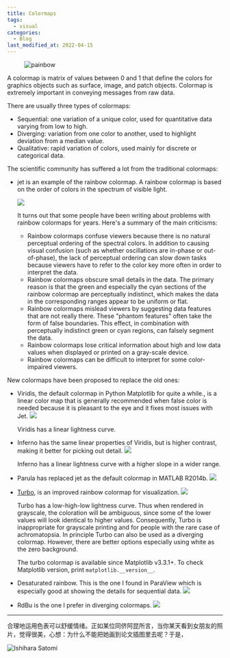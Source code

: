 ```yaml
---
title: Colormaps
tags:
  - visual
categories:
  - Blog
last_modified_at: 2022-04-15
---
```


<figure>
    <img src="https://imgs.xkcd.com/comics/painbow_award.png"
         alt="painbow">
</figure>

A colormap is matrix of values between 0 and 1 that define the colors for graphics objects such as surface, image, and patch objects.
Colormap is extremely important in conveying messages from raw data.

There are usually three types of colormaps:

* Sequential: one variation of a unique color, used for quantitative data varying from low to high.
* Diverging: variation from one color to another, used to highlight deviation from a median value.
* Qualitative: rapid variation of colors, used mainly for discrete or categorical data.

The scientific community has suffered a lot from the traditional colormaps:

* jet is an example of the rainbow colormap. A rainbow colormap is based on the order of colors in the spectrum of visible light.

  ![](https://1.bp.blogspot.com/-sPUhv6GioHA/XVWYnfT5VcI/AAAAAAAAEcU/QI-YZsI3h7sWeAhCAMc47HvZ3_mXOXm3gCLcBGAs/s1600/image6.png)

  It turns out that some people have been writing about problems with rainbow colormaps for years. Here's a summary of the main criticisms:

  * Rainbow colormaps confuse viewers because there is no natural perceptual ordering of the spectral colors. In addition to causing visual confusion (such as whether oscillations are in-phase or out-of-phase), the lack of perceptual ordering can slow down tasks because viewers have to refer to the color key more often in order to interpret the data.
  * Rainbow colormaps obscure small details in the data. The primary reason is that the green and especially the cyan sections of the rainbow colormap are perceptually indistinct, which makes the data in the corresponding ranges appear to be uniform or flat.
  * Rainbow colormaps mislead viewers by suggesting data features that are not really there. These "phantom features" often take the form of false boundaries. This effect, in combination with perceptually indistinct green or cyan regions, can falsely segment the data.
  * Rainbow colormaps lose critical information about high and low data values when displayed or printed on a gray-scale device.
  * Rainbow colormaps can be difficult to interpret for some color-impaired viewers.

New colormaps have been proposed to replace the old ones:

* Viridis, the default colormap in Python Matplotlib for quite a while., is a linear color map that is generally recommended when false color is needed because it is pleasant to the eye and it fixes most issues with Jet.
  ![](https://medvis.org/wp-content/uploads/2016/02/viridis.png)
  
  Viridis has a linear lightness curve.
  
* Inferno has the same linear properties of Viridis, but is higher contrast, making it better for picking out detail.
  ![](https://medvis.org/wp-content/uploads/2016/02/inferno.png)
  
  Inferno has a linear lightness curve with a higher slope in a wider range.

* Parula has replaced jet as the default colormap in MATLAB R2014b.
  ![](https://medvis.org/wp-content/uploads/2016/02/parula.png)

* [Turbo](https://ai.googleblog.com/2019/08/turbo-improved-rainbow-colormap-for.html), is an improved rainbow colormap for visualization.
  ![](https://1.bp.blogspot.com/-T2q4LV_VaTA/XVWYfIwvOVI/AAAAAAAAEcQ/aUciAXkV_QAuuZ1y5DcbstBcDr-Umw4kgCLcBGAs/s1600/image10.png)
  
  Turbo has a low-high-low lightness curve. Thus when rendered in grayscale, the coloration will be ambiguous, since some of the lower values will look identical to higher values. Consequently, Turbo is inappropriate for grayscale printing and for people with the rare case of achromatopsia.
  In principle Turbo can also be used as a diverging colormap. However, there are better options especially using white as the zero background.
  
  The turbo colormap is available since Matplotlib v3.3.1+. To check Matplotlib version, print `matplotlib.__version__`. 

* Desaturated rainbow. This is the one I found in ParaView which is especially good at showing the details for sequential data.
  ![](https://blog.kitware.com/blog/files/48_730758275.png)

* RdBu is the one I prefer in diverging colormaps.
  ![](https://ascent.readthedocs.io/en/latest/_images/RdBu.png)

---

合理地运用色表可以舒缓情绪。正如某位同侪阿昆所言，当你某天看到女朋友的照片，觉得很美，心想：为什么不能把她画到论文插图里去呢？于是，

<img src="https://pic2.zhimg.com/80/v2-be4135d323b01ccef10475f7c2b5b7f1_720w.jpg" alt="Ishihara Satomi">
